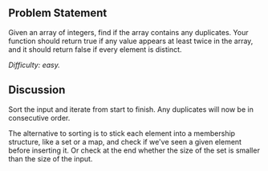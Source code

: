 Problem Statement
-----------------

Given an array of integers, find if the array contains any duplicates. Your
function should return true if any value appears at least twice in the array,
and it should return false if every element is distinct.

*Difficulty: easy.*

Discussion
----------

Sort the input and iterate from start to finish. Any duplicates will now be
in consecutive order.

The alternative to sorting is to stick each element into a membership structure,
like a set or a map, and check if we've seen a given element before inserting
it. Or check at the end whether the size of the set is smaller than the size of
the input.
